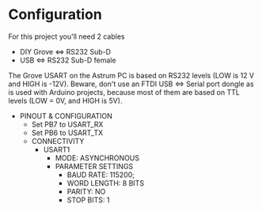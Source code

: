 # Configuration

For this project you'll need 2 cables

- DIY Grove <=> RS232 Sub-D
- USB <=> RS232 Sub-D female

The Grove USART on the Astrum PC is based on RS232 levels (LOW is 12 V and HIGH is -12V).
Beware, don't use an FTDI USB <=> Serial port dongle as is used with Arduino projects, because most of them are based on TTL levels (LOW = 0V, and HIGH is 5V).

- PINOUT & CONFIGURATION
  - Set PB7 to USART_RX
  - Set PB6 to USART_TX
  - CONNECTIVITY
    - USART1
      - MODE: ASYNCHRONOUS
      - PARAMETER SETTINGS
        - BAUD RATE: 115200;
        - WORD LENGTH: 8 BITS
        - PARITY: NO
        - STOP BITS: 1
